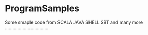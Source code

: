 # ProgramSamples

Some smaple code from SCALA JAVA SHELL SBT and many more ..................................
